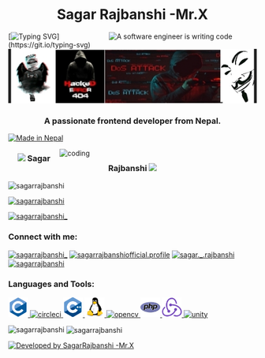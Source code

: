 <h1 align="center">Sagar Rajbanshi -Mr.X</h1>

<!-- CODING GIF-->
<img align="right" src="https://media0.giphy.com/media/RbDKaczqWovIugyJmW/giphy.gif?cid=ecf05e470hyegrnfpiiaphysg73vndo2gn1mro6xrxb964gk&rid=giphy.gif&ct=g" alt="A software engineer is writing code" width="300" />

<!--
**SagarRajbanshi/SagarRajbanshi** is a ✨ _special_ ✨ repository because its `README.md` (this file) appears on your GitHub profile.

Here are some ideas to get you started:

- 🔭 I’m currently working on ...
- 🌱 I’m currently learning ...
- 👯 I’m looking to collaborate on ...
- 🤔 I’m looking for help with ...
- 💬 Ask me about ...
- 📫 How to reach me: ... www.sagar4business.com
- 😄 Pronouns: ...
- ⚡ Fun fact: ... 
-->
[![Typing SVG](https://readme-typing-svg.herokuapp.com?color=%23F70B10&size=13&lines=Most+Welcome+To+SagarRajbanshi's+Github+Profile;Thank+You+Everyone+Love+UH+All....)](https://git.io/typing-svg)
![logo](https://github.com/SagarRajbanshi/SagarRajbanshi/blob/main/Screenshot_20221019-150620-1.jpg)

<h3 align="center">A passionate frontend developer from Nepal.</h3>
<a href="#"><img title="Made in Nepal" src="https://img.shields.io/badge/MADE%20IN-Nepal-red?colorA=%237FFD4&colorB=%23FF3131&style=for-the-badge"></a>
</p>

<img align="right" alt="coding" width="400" src="https://user-images.githubusercontent.com/55389276/140866485-8fb1c876-9a8f-4d6a-98dc-08c4981eaf70.gif">

<h3 align="center">
  <img src="https://emoji.discord.st/emojis/768b108d-274f-4f44-a634-8477b16efce7.gif" width="30">
 Sagar Rajbanshi
  <img src="https://emoji.discord.st/emojis/768b108d-274f-4f44-a634-8477b16efce7.gif" width="30">
</h3>

<p align="left"> <img src="https://komarev.com/ghpvc/?username=sagarrajbanshi&label=Profile%20views&color=0e75b6&style=flat" alt="sagarrajbanshi" /> </p>

<p align="left"> <a href="https://github.com/ryo-ma/github-profile-trophy"><img src="https://github-profile-trophy.vercel.app/?username=sagarrajbanshi" alt="sagarrajbanshi" /></a> </p>

<p align="left"> <a href="https://twitter.com/sagarrajbanshi_" target="blank"><img src="https://img.shields.io/twitter/follow/sagarrajbanshi_?logo=twitter&style=for-the-badge" alt="sagarrajbanshi_" /></a> </p>


<h3 align="left">Connect with me:</h3>
<p align="left">
<a href="https://twitter.com/sagarrajbanshi_" target="blank"><img align="center" src="https://raw.githubusercontent.com/rahuldkjain/github-profile-readme-generator/master/src/images/icons/Social/twitter.svg" alt="sagarrajbanshi_" height="30" width="40" /></a>
<a href="https://fb.com/sagarrajbanshiofficial.profile" target="blank"><img align="center" src="https://raw.githubusercontent.com/rahuldkjain/github-profile-readme-generator/master/src/images/icons/Social/facebook.svg" alt="sagarrajbanshiofficial.profile" height="30" width="40" /></a>
<a href="https://instagram.com/sagar._.rajbanshi" target="blank"><img align="center" src="https://raw.githubusercontent.com/rahuldkjain/github-profile-readme-generator/master/src/images/icons/Social/instagram.svg" alt="sagar._.rajbanshi" height="30" width="40" /></a>
<a href="https://www.youtube.com/c/sagarrajbanshi" target="blank"><img align="center" src="https://raw.githubusercontent.com/rahuldkjain/github-profile-readme-generator/master/src/images/icons/Social/youtube.svg" alt="sagarrajbanshi" height="30" width="40" /></a>
</p>

<h3 align="left">Languages and Tools:</h3>
<p align="left"> <a href="https://www.cprogramming.com/" target="_blank" rel="noreferrer"> <img src="https://raw.githubusercontent.com/devicons/devicon/master/icons/c/c-original.svg" alt="c" width="40" height="40"/> </a> <a href="https://circleci.com" target="_blank" rel="noreferrer"> <img src="https://www.vectorlogo.zone/logos/circleci/circleci-icon.svg" alt="circleci" width="40" height="40"/> </a> <a href="https://www.w3schools.com/cpp/" target="_blank" rel="noreferrer"> <img src="https://raw.githubusercontent.com/devicons/devicon/master/icons/cplusplus/cplusplus-original.svg" alt="cplusplus" width="40" height="40"/> </a> <a href="https://www.linux.org/" target="_blank" rel="noreferrer"> <img src="https://raw.githubusercontent.com/devicons/devicon/master/icons/linux/linux-original.svg" alt="linux" width="40" height="40"/> </a> <a href="https://opencv.org/" target="_blank" rel="noreferrer"> <img src="https://www.vectorlogo.zone/logos/opencv/opencv-icon.svg" alt="opencv" width="40" height="40"/> </a> <a href="https://www.php.net" target="_blank" rel="noreferrer"> <img src="https://raw.githubusercontent.com/devicons/devicon/master/icons/php/php-original.svg" alt="php" width="40" height="40"/> </a> <a href="https://redux.js.org" target="_blank" rel="noreferrer"> <img src="https://raw.githubusercontent.com/devicons/devicon/master/icons/redux/redux-original.svg" alt="redux" width="40" height="40"/> </a> <a href="https://unity.com/" target="_blank" rel="noreferrer"> <img src="https://www.vectorlogo.zone/logos/unity3d/unity3d-icon.svg" alt="unity" width="40" height="40"/> </a> </p>

<p><img align="left" src="https://github-readme-stats.vercel.app/api/top-langs?username=sagarrajbanshi&show_icons=true&locale=en&layout=compact" alt="sagarrajbanshi" /></p>

<p>&nbsp;<img align="center" src="https://github-readme-stats.vercel.app/api?username=sagarrajbanshi&show_icons=true&locale=en" alt="sagarrajbanshi" /></p>

<a href="#"><img title="Developed by SagarRajbanshi -Mr.X" src="https://img.shields.io/badge/Developed by%20-SagarRajbanshi |Mr.X|-red?colorA=%23000000&colorB=%23FF3131&style=for-the-badge"></a>
</p>
